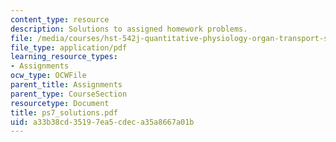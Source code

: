 ```yaml
---
content_type: resource
description: Solutions to assigned homework problems.
file: /media/courses/hst-542j-quantitative-physiology-organ-transport-systems-spring-2004/a33b38cd35197ea5cdeca35a8667a01b_ps7_solutions.pdf
file_type: application/pdf
learning_resource_types:
- Assignments
ocw_type: OCWFile
parent_title: Assignments
parent_type: CourseSection
resourcetype: Document
title: ps7_solutions.pdf
uid: a33b38cd-3519-7ea5-cdec-a35a8667a01b
---
```

